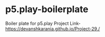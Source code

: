 # p5.play-boilerplate
Boiler plate for p5.play
Project Link-
https://devanshkarania.github.io/Project-29./
